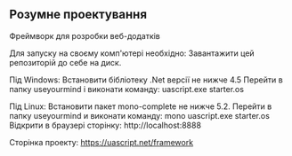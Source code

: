 ## Розумне проектування

Фреймворк для розробки веб-додатків

Для запуску на своєму комп'ютері необхідно:
Завантажити цей репозиторій до себе на диск.

Під Windows:
Встановити бібліотеку .Net версії не нижче 4.5
Перейти в папку useyourmind і виконати команду:
uascript.exe starter.os

Під Linux:
Встановити пакет mono-complete не нижче 5.2.
Перейти в папку useyourmind и виконати команду:
mono uascript.exe starter.os
Відкрити в браузері сторінку: http://localhost:8888

Сторінка проекту: https://uascript.net/framework
